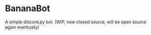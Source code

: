 # BananaBot
A simple discord.py bot. (WIP, now closed source, will be open source again eventually)
